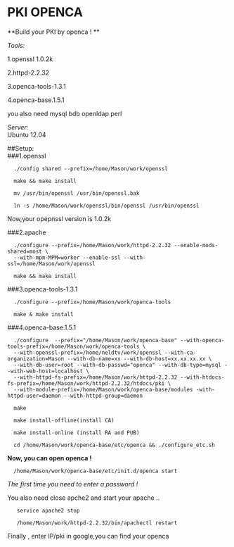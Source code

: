 # PKI OPENCA
**Build your PKI by openca ! **

*Tools:*

  1.openssl 1.0.2k
  
  2.httpd-2.2.32
  
  3.openca-tools-1.3.1
  
  4.openca-base.1.5.1
  
  you also need mysql bdb openldap perl

*Server:*  
  Ubuntu 12.04

##Setup:  
###1.openssl
```
  ./config shared --prefix=/home/Mason/work/openssl
  
  make && make install
  
  mv /usr/bin/openssl /usr/bin/openssl.bak
  
  ln -s /home/Mason/work/openssl/bin/openssl /usr/bin/openssl 
```  
  Now,your opepnssl version is 1.0.2k
  
###2.apache
```
  ./configure --prefix=/home/Mason/work/httpd-2.2.32 --enable-mods-shared=most \
  --with-mpm-MPM=worker --enable-ssl --with-ssl=/home/Mason/work/openssl
  
  make && make install
```  
###3.openca-tools-1.3.1
```
  ./configure --prefix=/home/Mason/work/openca-tools
  
  make & make install
```  
###4.openca-base.1.5.1
```
  ./configure  --prefix="/home/Mason/work/openca-base" --with-openca-tools-prefix=/home/Mason/work/openca-tools \
  --with-openssl-prefix=/home/neldtv/work/openssl --with-ca-organization=Mason --with-db-name=xx --with-db-host=xx.xx.xx.xx \
  --with-db-user=root --with-db-passwd="openca" --with-db-type=mysql --with-web-host=localhost \
  --with-httpd-fs-prefix=/home/Mason/work/httpd-2.2.32 --with-htdocs-fs-prefix=/home/Mason/work/httpd-2.2.32/htdocs/pki \
  --with-module-prefix=/home/Mason/work/openca-base/modules -with-httpd-user=daemon --with-httpd-group=daemon

  make 

  make install-offline(install CA)

  make install-online (install RA and PUB)

  cd /home/Mason/work/openca-base/etc/openca && ./configure_etc.sh
```  
**Now, you can open openca !**
```
  /home/Mason/work/openca-base/etc/init.d/openca start 
```  
*The first time you need to enter a password !*

You also need close apche2 and start your apache ..
```
   service apache2 stop
   
   /home/Mason/work/httpd-2.2.32/bin/apachectl restart
```   
Finally , enter IP/pki in google,you can find your openca
  
  
  
  
